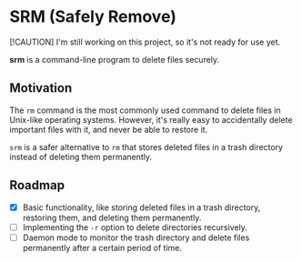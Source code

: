 # SRM (Safely Remove)

[!CAUTION] I'm still working on this project, so it's not ready for use yet.

**srm** is a command-line program to delete files securely.

## Motivation

The `rm` command is the most commonly used command to delete files in Unix-like operating systems. However, it's really easy to accidentally delete important files with it, and never be able to restore it.

`srm` is a safer alternative to `rm` that stores deleted files in a trash directory instead of deleting them permanently.

## Roadmap

- [x] Basic functionality, like storing deleted files in a trash directory, restoring them, and deleting them permanently.
- [ ] Implementing the `-r` option to delete directories recursively.
- [ ] Daemon mode to monitor the trash directory and delete files permanently after a certain period of time.
